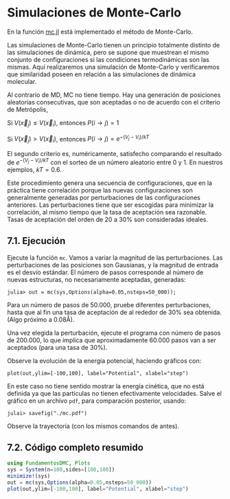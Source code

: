 
# Simulaciones de Monte-Carlo

En la función [mc.jl](https://github.com/m3g/FundamentosDMC.jl/blob/master/src/mc.jl) está implementado el método de Monte-Carlo.

Las simulaciones de Monte-Carlo tienen un principio totalmente distinto
de las simulaciones de dinámica, pero se supone que muestrean el mismo
conjunto de configuraciones si las condiciones termodinámicas son las
mismas. Aquí realizaremos una simulación de Monte-Carlo y verificaremos
que similaridad poseen en relación a las simulaciones de dinámica
molecular. 

Al contrario de MD, MC no tiene tiempo. Hay una generación de posiciones
aleatorias consecutivas, que son aceptadas o no de acuerdo con el
criterio de Metrópolis,

Si $V(\vec{x}_j) \leqslant V(\vec{x}_i)$, entonces $P(i\to j) = 1$ 

Si $V(\vec{x}_j) > V(\vec{x}_i)$, entonces $P(i\to j) = e^{-(V_j-V_i)/kT}$

El segundo criterio es, numéricamente, satisfecho comparando el
resultado de $e^{-(V_j-V_i)/kT}$ con el sorteo de un número aleatorio
entre 0 y 1. En nuestros ejemplos, $kT=0.6$.

Este procedimiento genera una secuencia de configuraciones, que en la
práctica tiene correlación porque las nuevas configuraciones son
generalmente generadas por perturbaciones de las configuraciones
anteriores. Las perturbaciones tiene que ser escogidas para minimizar la
correlación, al mismo tiempo que la tasa de aceptación sea razonable.
Tasas de aceptación del orden de 20 a 30\% son consideradas ideales. 

## 7.1. Ejecución

Ejecute la función `mc`. Vamos a variar la magnitud de las perturbaciones. Las perturbaciones de las posiciones son Gausianas, y la magnitud de
entrada es el desvío estándar. El número de pasos corresponde al número
de nuevas estructuras, no necesariamente aceptadas, generadas:

```julia-repl
julia> out = mc(sys,Options(alpha=0.05,nsteps=50_000));
```

Para un número de pasos de 50.000, pruebe diferentes perturbaciones,
hasta que al fin una tasa de aceptación de al rededor de 30\% sea
obtenida. (Algo próximo a $0.08\textrm{\AA}$). 

Una vez elegida la perturbación, ejecute el programa con número de pasos
de 200.000, lo que implica que aproximadamente 60.000 pasos van a ser
aceptados (para una tasa de 30\%). 

Observe la evolución de la energía potencial, haciendo gráficos con: 

```julia-repl
plot(out,ylim=[-100,100], label="Potential", xlabel="step")
```

En este caso no tiene sentido mostrar la energía cinética, que no está definida ya que las partículas no tienen efectivamente velocidades. Salve el gráfico en un archivo `pdf`, para comparación posterior, usando: 
```julia-repl
julai> savefig("./mc.pdf")
```

Observe la trayectoria (con los mismos comandos de antes). 

## 7.2. Código completo resumido

```julia
using FundamentosDMC, Plots
sys = System(n=100,sides=[100,100])
minimize!(sys)
out = mc(sys,Options(alpha=0.05,nsteps=50_000))
plot(out,ylim=[-100,100], label="Potential", xlabel="step")
```

